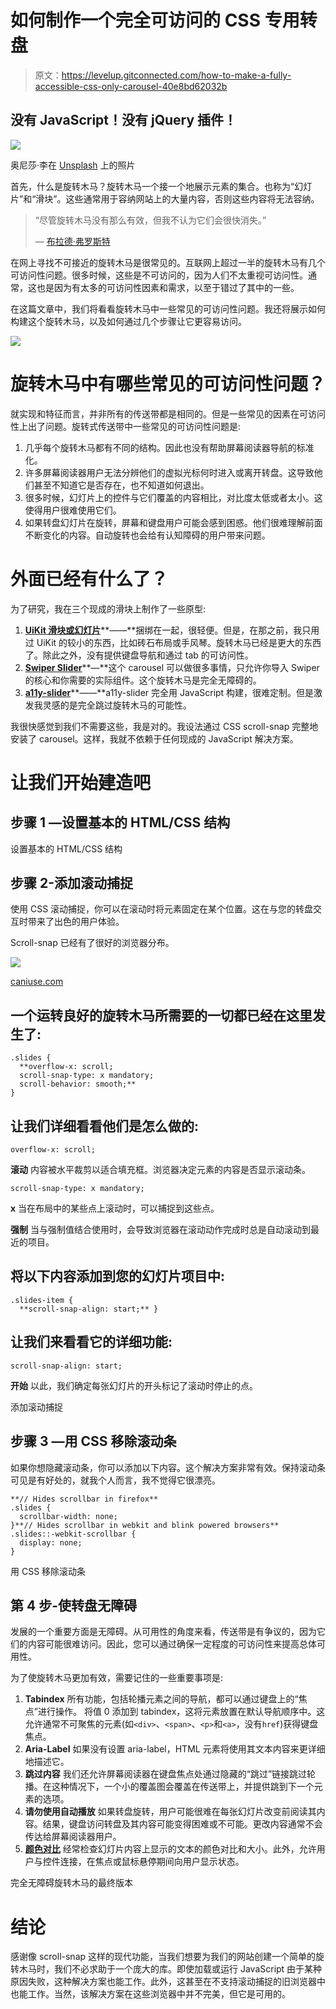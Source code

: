 # 如何制作一个完全可访问的 CSS 专用转盘

> 原文：<https://levelup.gitconnected.com/how-to-make-a-fully-accessible-css-only-carousel-40e8bd62032b>

## 没有 JavaScript！没有 jQuery 插件！

![](img/70ae479db0fa77b37470ba3b373b9eb3.png)

奥尼莎·李在 [Unsplash](https://unsplash.com/s/photos/carousel?utm_source=unsplash&utm_medium=referral&utm_content=creditCopyText) 上的照片

首先，什么是旋转木马？旋转木马一个接一个地展示元素的集合。也称为“幻灯片”和“滑块”。这些通常用于容纳网站上的大量内容，否则这些内容将无法容纳。

> “尽管旋转木马没有那么有效，但我不认为它们会很快消失。”
> 
> — [布拉德·弗罗斯特](https://bradfrost.com/blog/post/carousels/)

在网上寻找不可接近的旋转木马是很常见的。互联网上超过一半的旋转木马有几个可访问性问题。很多时候，这些是不可访问的，因为人们不太重视可访问性。通常，这也是因为有太多的可访问性因素和需求，以至于错过了其中的一些。

在这篇文章中，我们将看看旋转木马中一些常见的可访问性问题。我还将展示如何构建这个旋转木马，以及如何通过几个步骤让它更容易访问。

![](img/339bd7dc34948492a870cc336a64e440.png)

# 旋转木马中有哪些常见的可访问性问题？

就实现和特征而言，并非所有的传送带都是相同的。但是一些常见的因素在可访问性上出了问题。旋转式传送带中一些常见的可访问性问题是:

1.  几乎每个旋转木马都有不同的结构。因此也没有帮助屏幕阅读器导航的标准化。
2.  许多屏幕阅读器用户无法分辨他们的虚拟光标何时进入或离开转盘。这导致他们甚至不知道它是否存在，也不知道如何退出。
3.  很多时候，幻灯片上的控件与它们覆盖的内容相比，对比度太低或者太小。这使得用户很难使用它们。
4.  如果转盘幻灯片在旋转，屏幕和键盘用户可能会感到困惑。他们很难理解前面不断变化的内容。自动旋转也会给有认知障碍的用户带来问题。

# 外面已经有什么了？

为了研究，我在三个现成的滑块上制作了一些原型:

1.  [**UiKit 滑块或幻灯片**](https://getuikit.com/docs/slideshow)**——**捆绑在一起，很轻便。但是，在那之前，我只用过 UiKit 的较小的东西，比如砖石布局或手风琴。旋转木马已经是更大的东西了。除此之外，没有提供键盘导航和通过 tab 的可访问性。
2.  [**Swiper Slider**](https://swiperjs.com/demos)**—**这个 carousel 可以做很多事情，只允许你导入 Swiper 的核心和你需要的实际组件。这个旋转木马是完全无障碍的。
3.  [**a11y-slider**](https://a11yslider.js.org/#examples)**——**a11y-slider 完全用 JavaScript 构建，很难定制。但是激发我灵感的是完全跳过旋转木马的可能性。

我很快感觉到我们不需要这些，我是对的。我设法通过 CSS scroll-snap 完整地安装了 carousel。这样，我就不依赖于任何现成的 JavaScript 解决方案。

# 让我们开始建造吧

## 步骤 1 —设置基本的 HTML/CSS 结构

设置基本的 HTML/CSS 结构

## 步骤 2-添加滚动捕捉

使用 CSS 滚动捕捉，你可以在滚动时将元素固定在某个位置。这在与您的转盘交互时带来了出色的用户体验。

Scroll-snap 已经有了很好的浏览器分布。

![](img/57f292aad13ab87dea8d6da7eb8e46c7.png)

[caniuse.com](https://caniuse.com/?search=scroll-snap-type)

## 一个运转良好的旋转木马所需要的一切都已经在这里发生了:

```
.slides {
  **overflow-x: scroll;
  scroll-snap-type: x mandatory;
  scroll-behavior: smooth;**
}
```

## 让我们详细看看他们是怎么做的:

```
overflow-x: scroll;
```

**滚动** 内容被水平裁剪以适合填充框。浏览器决定元素的内容是否显示滚动条。

```
scroll-snap-type: x mandatory;
```

**x** 当在布局中的某些点上滚动时，可以捕捉到这些点。

**强制** 当与强制值结合使用时，会导致浏览器在滚动动作完成时总是自动滚动到最近的项目。

## 将以下内容添加到您的幻灯片项目中:

```
.slides-item {
  **scroll-snap-align: start;** }
```

## 让我们来看看它的详细功能:

```
scroll-snap-align: start;
```

**开始** 以此，我们确定每张幻灯片的开头标记了滚动时停止的点。

添加滚动捕捉

## 步骤 3 —用 CSS 移除滚动条

如果你想隐藏滚动条，你可以添加以下内容。这个解决方案非常有效。保持滚动条可见是有好处的，就我个人而言，我不觉得它很漂亮。

```
**// Hides scrollbar in firefox**
.slides {
  scrollbar-width: none;
}**// Hides scrollbar in webkit and blink powered browsers**
.slides::-webkit-scrollbar {
  display: none;
}
```

用 CSS 移除滚动条

## 第 4 步-使转盘无障碍

发展的一个重要方面是无障碍。从可用性的角度来看，传送带是有争议的，因为它们的内容可能很难访问。因此，您可以通过确保一定程度的可访问性来提高总体可用性。

为了使旋转木马更加有效，需要记住的一些重要事项是:

1.  **Tabindex**
    所有功能，包括轮播元素之间的导航，都可以通过键盘上的“焦点”进行操作。
    将值 0 添加到 tabindex，这将元素放置在默认导航顺序中。这允许通常不可聚焦的元素(如`<div>`、`<span>`、`<p>`和`<a>`，没有`href`)获得键盘焦点。
2.  **Aria-Label**
    如果没有设置 aria-label，HTML 元素将使用其文本内容来更详细地描述它。
3.  **跳过内容** 我们还允许屏幕阅读器在键盘焦点处通过隐藏的“跳过”链接跳过轮播。在这种情况下，一个小的覆盖图会覆盖在传送带上，并提供跳到下一个元素的选项。
4.  **请勿使用自动播放** 如果转盘旋转，用户可能很难在每张幻灯片改变前阅读其内容。结果，键盘访问转盘及其内容可能变得困难或不可能。更改内容通常不会传达给屏幕阅读器用户。
5.  [**颜色对比**](https://contrast-ratio.com/)
    经常检查幻灯片内容上显示的文本的颜色对比和大小。此外，允许用户与控件连接，在焦点或鼠标悬停期间向用户显示状态。

完全无障碍旋转木马的最终版本

# 结论

感谢像 scroll-snap 这样的现代功能，当我们想要为我们的网站创建一个简单的旋转木马时，我们不必求助于一个庞大的库。即使加载或运行 JavaScript 由于某种原因失败，这种解决方案也能工作。此外，这甚至在不支持滚动捕捉的旧浏览器中也能工作。当然，该解决方案在这些浏览器中并不完美，但它是可用的。
